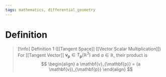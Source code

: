 ```yaml
---
tags: mathematics, differential_geometry
---
```


# Definition

> [!info] Definition 1 ([[Tangent Space]] [[Vector Scalar Multiplication]])
> For [[Tangent Vector]] $\mathbf{v}_{\mathbf{p}} \in T_{\mathbf{p}}(\mathbb{R}^3)$ and $a \in \mathbb{R}$, their product is
> $$
> \begin{align}
> a \mathbf{v}_{\mathbf{p}} = (a \mathbf{v})_{\mathbf{p}}
> \end{align}
> $$
